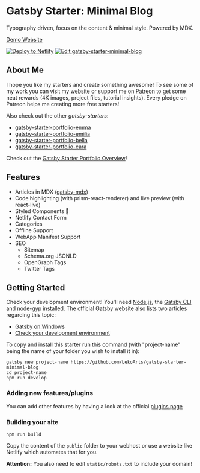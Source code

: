 # Gatsby Starter: Minimal Blog

Typography driven, focus on the content & minimal style. Powered by MDX.

[Demo Website](https://minimal-blog.lekoarts.de)

[![Deploy to Netlify](https://www.netlify.com/img/deploy/button.svg)](https://app.netlify.com/start/deploy?repository=https://github.com/LekoArts/gatsby-starter-minimal-blog) [![Edit gatsby-starter-minimal-blog](https://codesandbox.io/static/img/play-codesandbox.svg)](https://codesandbox.io/s/github/LekoArts/gatsby-starter-minimal-blog/tree/master/)

## About Me

I hope you like my starters and create something awesome! To see some of my work you can visit my [website](https://www.lekoarts.de) or support me on [Patreon](https://www.patreon.com/lekoarts) to get some neat rewards (4K images, project files, tutorial insights). Every pledge on Patreon helps me creating more free starters!

Also check out the other _gatsby-starters_:

- [gatsby-starter-portfolio-emma](https://github.com/LekoArts/gatsby-starter-portfolio-emma)
- [gatsby-starter-portfolio-emilia](https://github.com/LekoArts/gatsby-starter-portfolio-emilia)
- [gatsby-starter-portfolio-bella](https://github.com/LekoArts/gatsby-starter-portfolio-bella)
- [gatsby-starter-portfolio-cara](https://github.com/LekoArts/gatsby-starter-portfolio-cara)

Check out the [Gatsby Starter Portfolio Overview](https://gatsby-starter-portfolio.netlify.com/)!

## Features

- Articles in MDX ([gatsby-mdx](https://github.com/ChristopherBiscardi/gatsby-mdx))
- Code highlighting (with prism-react-renderer) and live preview (with react-live)
- Styled Components 💅
- Netlify Contact Form
- Categories
- Offline Support
- WebApp Manifest Support
- SEO
  - Sitemap
  - Schema.org JSONLD
  - OpenGraph Tags
  - Twitter Tags

## Getting Started

Check your development environment! You'll need [Node.js](https://nodejs.org/en/), the [Gatsby CLI](https://www.gatsbyjs.org/docs/) and [node-gyp](https://github.com/nodejs/node-gyp#installation) installed. The official Gatsby website also lists two articles regarding this topic:

- [Gatsby on Windows](https://www.gatsbyjs.org/docs/gatsby-on-windows/)
- [Check your development environment](https://www.gatsbyjs.org/tutorial/part-zero/)

To copy and install this starter run this command (with "project-name" being the name of your folder you wish to install it in):

```
gatsby new project-name https://github.com/LekoArts/gatsby-starter-minimal-blog
cd project-name
npm run develop
```

### Adding new features/plugins

You can add other features by having a look at the official [plugins page](https://www.gatsbyjs.org/docs/plugins/)

### Building your site

```
npm run build
```

Copy the content of the `public` folder to your webhost or use a website like Netlify which automates that for you.

**Attention:** You also need to edit `static/robots.txt` to include your domain!
